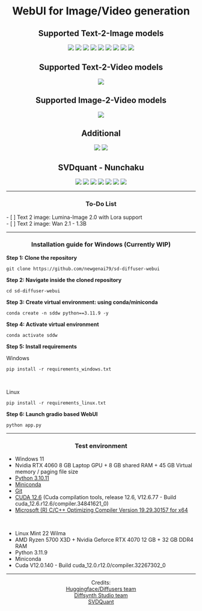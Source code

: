<h1 align='center'>WebUI for Image/Video generation</h1>

<h2 align='center'>Supported Text-2-Image models</h2>
<div align='center'>
	<a href='https://huggingface.co/Alpha-VLLM/Lumina-Image-2.0'><img src='https://img.shields.io/badge/Lumina_Image_2.0-blue'></a>
    <a href='https://github.com/NVlabs/Sana'><img src='https://img.shields.io/badge/Sana_Sprint_/_Sana_v1.5_1K-red'></a>
	<a href='https://github.com/NVlabs/Sana'><img src='https://img.shields.io/badge/Sana_1K_2K_4K-blue'></a>
	<a href='https://github.com/THUDM/CogView3'><img src='https://img.shields.io/badge/CogView_3_Plus-red'></a>
	<a href='https://huggingface.co/Alpha-VLLM/Lumina-Next-SFT-diffusers'><img src='https://img.shields.io/badge/Lumina_Next_SFT-blue'></a>
	<a href='https://github.com/ai-forever/Kandinsky-3'><img src='https://img.shields.io/badge/Kandinsky3-red'></a>
	<a href='https://huggingface.co/fal/AuraFlow-v0.3'><img src='https://img.shields.io/badge/AuraFlow_0.3-blue'></a>
	<a href='https://github.com/Wan-Video/Wan2.1'><img src='https://img.shields.io/badge/Wan_2.1_1.3B-red'></a>
	<a href='https://github.com/Tencent/HunyuanDiT'><img src='https://img.shields.io/badge/HunyuanDIT-blue'></a>
</div>

<h2 align='center'>Supported Text-2-Video models</h2>
<div align='center'>
	<a href='https://github.com/Wan-Video/Wan2.1'><img src='https://img.shields.io/badge/Wan_2.1_1.3B-red'></a>
</div>

<h2 align='center'>Supported Image-2-Video models</h2>
<div align='center'>
    <a href='https://github.com/Lightricks/LTX-Video'><img src='https://img.shields.io/badge/LTX_Video_0.9.1-blue'></a>
</div>

<!--h2 align='center'>Supported Video-2-Video models</h2>
<div align='center'>
    <a href='https://github.com/THUDM/CogVideo'><img src='https://img.shields.io/badge/CogVideoX-blue'></a>
	<a href='https://huggingface.co/alibaba-pai/CogVideoX-Fun-V1.1-5b-Pose'><img src='https://img.shields.io/badge/CogVideoX_Fun_Pose-red'></a>
</div-->
<h2 align='center'>Additional</h2>
<div align='center'>
    <img src='https://img.shields.io/badge/Video_interpolation+upscaler-blue'></a>
	<img src='https://img.shields.io/badge/Image_generation_info-red'></a>
</div>

<h2 align='center'>SVDquant - Nunchaku</h2>
<div align='center'>
    <img src='https://img.shields.io/badge/Flux.1_dev-blue'>
	<img src='https://img.shields.io/badge/Flux.1_schnell-red'>
	<img src='https://img.shields.io/badge/Flux.1_dev_Canny-blue'>
	<img src='https://img.shields.io/badge/Flux.1_dev_Depth-red'>
	<img src='https://img.shields.io/badge/Flux.1_dev_Fill-blue'>
	<img src='https://img.shields.io/badge/Flux.1_dev_Redux-red'>
	<a href='https://huggingface.co/shuttleai/shuttle-jaguar'><img src='https://img.shields.io/badge/Shuttle_jaguar-blue'></a>
</div>
<hr />

<!--p align="center">
    <img src="https://huggingface.co/datasets/newgenai79/Windows_wheels/resolve/main/img/1.png" width="800"/>
    <img src="https://huggingface.co/datasets/newgenai79/Windows_wheels/resolve/main/img/2.png" width="800"/>
    <img src="https://huggingface.co/datasets/newgenai79/Windows_wheels/resolve/main/img/3.png" width="800"/>
<p>
<hr /-->


<h3 align='center'>To-Do List</h3>
- [ ] Text 2 image: Lumina-Image 2.0 with Lora support<br />
- [ ] Text 2 image: Wan 2.1 - 1.3B<br />

<hr />
<h3 align='center'>Installation guide for Windows (Currently WIP)</h3>

<b>Step 1: Clone the repository</b>
```	
git clone https://github.com/newgenai79/sd-diffuser-webui
```

<b>Step 2: Navigate inside the cloned repository</b>
```	
cd sd-diffuser-webui
```

<b>Step 3: Create virtual environment: using conda/miniconda</b>

```	
conda create -n sddw python==3.11.9 -y
```
<b>Step 4: Activate virtual environment</b>
```	
conda activate sddw
```

<b>Step 5: Install requirements</b>

Windows
```
pip install -r requirements_windows.txt
```

<br />

Linux
```
pip install -r requirements_linux.txt
```

<b>Step 6: Launch gradio based WebUI</b>
```	
python app.py
```

<hr />
<h3 align='center'>Test environment</h3>
<ul>
	<li>Windows 11</li>
	<li>Nvidia RTX 4060 8 GB Laptop GPU + 8 GB shared RAM + 45 GB Virtual memory / paging file size</li>
	<li><a href="https://www.python.org/downloads/release/python-31011/" target="_blank">Python 3.10.11</a></li>
	<li><a href="https://docs.anaconda.com/miniconda/" target="_blank">Miniconda</a></li>
	<li><a href="https://git-scm.com/" target="_blank">Git</a></li>
	<li><a href="https://developer.nvidia.com/cuda-downloads" target="_blank">CUDA 12.6</a> (Cuda compilation tools, release 12.6, V12.6.77 - Build cuda_12.6.r12.6/compiler.34841621_0)</li>
	<li><a href="https://visualstudio.microsoft.com/vs/community/" target="_blank">Microsoft (R) C/C++ Optimizing Compiler Version 19.29.30157 for x64</a></li>
</ul>
<br />
<ul>
	<li>Linux Mint 22 Wilma</li>
	<li>AMD Ryzen 5700 X3D + Nvidia Geforce RTX 4070 12 GB + 32 GB DDR4 RAM</li>
	<li>Python 3.11.9</li>
	<li>Miniconda</li>
	<li>Cuda V12.0.140 - Build cuda_12.0.r12.0/compiler.32267302_0</li>
</ul>
<hr />
<div align='center'>
Credits: 
<br />
<a href='https://github.com/huggingface/diffusers' target='_blank'>Huggingface/Diffusers team</a>
<br />
<a href='https://github.com/modelscope/DiffSynth-Studio' target='_blank'>Diffsynth Studio team</a>
<br />
<a href='https://github.com/mit-han-lab/nunchaku' target='_blank'>SVDQuant</a>
<br />
</div>
